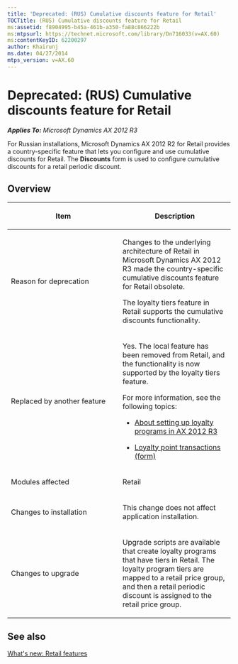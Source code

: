 ```yaml
---
title: 'Deprecated: (RUS) Cumulative discounts feature for Retail'
TOCTitle: (RUS) Cumulative discounts feature for Retail
ms:assetid: f8904995-b45a-461b-a350-fa88c866222b
ms:mtpsurl: https://technet.microsoft.com/library/Dn716033(v=AX.60)
ms:contentKeyID: 62200297
author: Khairunj
ms.date: 04/27/2014
mtps_version: v=AX.60
---
```


# Deprecated: (RUS) Cumulative discounts feature for Retail 


_**Applies To:** Microsoft Dynamics AX 2012 R3_

For Russian installations, Microsoft Dynamics AX 2012 R2 for Retail provides a country-specific feature that lets you configure and use cumulative discounts for Retail. The **Discounts** form is used to configure cumulative discounts for a retail periodic discount.

## Overview

<table>
<colgroup>
<col style="width: 50%" />
<col style="width: 50%" />
</colgroup>
<thead>
<tr class="header">
<th><p>Item</p></th>
<th><p>Description</p></th>
</tr>
</thead>
<tbody>
<tr class="odd">
<td><p>Reason for deprecation</p></td>
<td><p>Changes to the underlying architecture of Retail in Microsoft Dynamics AX 2012 R3 made the country-specific cumulative discounts feature for Retail obsolete.</p>
<p>The loyalty tiers feature in Retail supports the cumulative discounts functionality.</p></td>
</tr>
<tr class="even">
<td><p>Replaced by another feature</p></td>
<td><p>Yes. The local feature has been removed from Retail, and the functionality is now supported by the loyalty tiers feature.</p>
<p>For more information, see the following topics:</p>
<ul>
<li><p><a href="about-setting-up-loyalty-programs-in-ax-2012-r3.md">About setting up loyalty programs in AX 2012 R3</a></p></li>
<li><p><a href="https://technet.microsoft.com/library/hh597338(v=ax.60)">Loyalty point transactions (form)</a></p></li>
</ul></td>
</tr>
<tr class="odd">
<td><p>Modules affected</p></td>
<td><p>Retail</p></td>
</tr>
<tr class="even">
<td><p>Changes to installation</p></td>
<td><p>This change does not affect application installation.</p></td>
</tr>
<tr class="odd">
<td><p>Changes to upgrade</p></td>
<td><p>Upgrade scripts are available that create loyalty programs that have tiers in Retail. The loyalty program tiers are mapped to a retail price group, and then a retail periodic discount is assigned to the retail price group.</p></td>
</tr>
</tbody>
</table>


## See also

[What's new: Retail features](what-s-new-retail-features.md)

  



